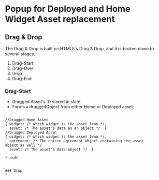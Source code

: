 # Popup for Deployed and Home Widget Asset replacement

## Drag & Drop

The Drag & Drop is built on HTML5's Drag & Drop, and it is broken down to several stages.
1. Drag-Start
2. Drag-Over
3. Drop
4. Drag-End

### Drag-Start
 * Dragged Asset's ID stored in state.
 * Forms a draggedObject from either Home or Deployed asset:
  > ```javascript
    //Dragged Home Asset
    { widget: /* which widget is the asset from */,
      asset: /* The asset's data as an object */  }
    //Dragged Deployed Asset
    { widget: /* which widget is the asset from */,
      agreement: /* The entire agreement object containing the asset object as well */
      asset: /* The asset's data object */  }
   ```
 * asdf


 ### Drop
 *
